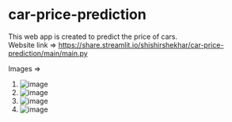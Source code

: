 # car-price-prediction

This web app is created to predict the price of cars.<br>
Website link => https://share.streamlit.io/shishirshekhar/car-price-prediction/main/main.py <br>

 Images =>

  1. ![image](https://user-images.githubusercontent.com/71517975/131456498-a2851922-9a02-47a9-b4b2-4e04f5b86656.png)
  2. ![image](https://user-images.githubusercontent.com/71517975/131456638-7708bd58-48cc-4073-a9c1-13ffa92078a2.png)
  3. ![image](https://user-images.githubusercontent.com/71517975/131456375-cb098efb-9af4-45db-b7b4-49c8d61f4d4a.png)
  4. ![image](https://user-images.githubusercontent.com/71517975/131456414-09eeb49c-de60-4300-9a75-356f95acd9cc.png)
